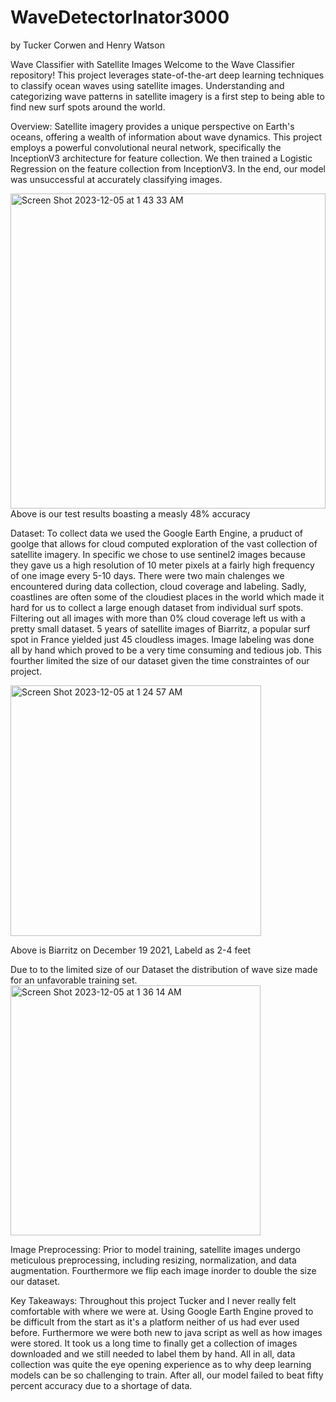 # WaveDetectorInator3000
by Tucker Corwen and Henry Watson


Wave Classifier with Satellite Images
Welcome to the Wave Classifier repository! This project leverages state-of-the-art deep learning techniques to classify ocean waves using satellite images. Understanding and categorizing wave patterns in satellite imagery is a first step to being able to find new surf spots around the world.  

Overview:
Satellite imagery provides a unique perspective on Earth's oceans, offering a wealth of information about wave dynamics. This project employs a powerful convolutional neural network, specifically the InceptionV3 architecture for feature collection. We then trained a Logistic Regression on the feature collection from InceptionV3. In the end, our model was unsuccessful at accurately classifying images.

<img width="504" alt="Screen Shot 2023-12-05 at 1 43 33 AM" src="https://github.com/HenryWatson11/WaveDetectorInator3000/assets/152929762/a1b372d3-2b75-4894-b8a6-3e07fe430623">
Above is our test results boasting a measly 48% accuracy


Dataset:
To collect data we used the Google Earth Engine, a pruduct of goolge that allows for cloud computed exploration of the vast collection of satellite imagery. In specific we chose to use sentinel2 images because they gave us a high resolution of 10 meter pixels at a fairly high frequency of one image every 5-10 days. There were two main chalenges we encountered during data collection, cloud coverage and labeling.
Sadly, coastlines are often some of the cloudiest places in the world which made it hard for us to collect a large enough dataset from individual surf spots. Filtering out all images with more than 0% cloud coverage left us with a pretty small dataset. 5 years of satellite images of Biarritz, a popular surf spot in France yielded just 45 cloudless images. Image labeling was done all by hand which proved to be a very time consuming and tedious job. This fourther limited the size of our dataset given the time constraintes of our project.

<img width="401" alt="Screen Shot 2023-12-05 at 1 24 57 AM" src="https://github.com/HenryWatson11/WaveDetectorInator3000/assets/152929762/d545251a-c636-437a-bfc3-4287b2074c11">

Above is Biarritz on December 19 2021, Labeld as 2-4 feet

Due to to the limited size of our Dataset the distribution of wave size made for an unfavorable training set. 
<img width="400" alt="Screen Shot 2023-12-05 at 1 36 14 AM" src="https://github.com/HenryWatson11/WaveDetectorInator3000/assets/152929762/e32f5ed9-be2d-4b01-a615-b2bec9cde2c2">

Image Preprocessing: Prior to model training, satellite images undergo meticulous preprocessing, including resizing, normalization, and data augmentation. Fourthermore we flip each image inorder to double the size our dataset.

Key Takeaways:
Throughout this project Tucker and I never really felt comfortable with where we were at. Using Google Earth Engine proved to be difficult from the start as it's a platform neither of us had ever used before. Furthermore we were both new to java script as well as how images were stored. It took us a long time to finally get a collection of images downloaded and we still needed to label them by hand. All in all, data collection was quite the eye opening experience as to why deep learning models can be so challenging to train. After all, our model failed to beat fifty percent accuracy due to a shortage of data.




